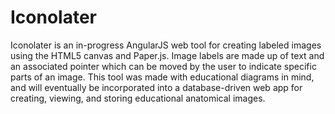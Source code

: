 # Iconolater

Iconolater is an in-progress AngularJS web tool for creating labeled images using the HTML5 canvas and Paper.js. Image labels are made up of text and an associated pointer which can be moved by the user to indicate specific parts of an image. This tool was made with educational diagrams in mind, and will eventually be incorporated into a database-driven web app for creating, viewing, and storing educational anatomical images. 
